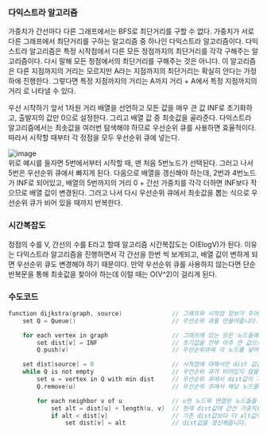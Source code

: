 ### 다익스트라 알고리즘
가중치가 간선마다 다른 그래프에서는 BFS로 최단거리를 구할 수 없다. 가중치가 서로 다른 그래프에서 최단거리를 구하는 알고리즘 중 하나인 다익스트라 알고리즘이다. 다익스트라 알고리즘은
특정 시작점에서 다른 모든 정점까지의 최단거리를 각각 구해주는 알고리즘이다. 다시 말해 모든 정점에서의 최단거리를 구해주는 것은 아니다. 이 알고리즘은 다른 지점까지의 거리는
모르지만 A라는 지점까지의 최단거리는 확실히 안다는 가정하에 진행한다. 그렇다면 특정 지점까지의 거리는 A까지 거리 + A에서 특정 지점까지의 거리 로 나타낼 수 있다. <br>

우선 시작하기 앞서 1차원 거리 배열을 선언하고 모든 값을 매우 큰 값 INF로 초기화하고, 출발지의 값만 0으로 설정한다. 그리고 배열 값 중 최솟값을 골라준다. 다익스트라 알고리즘에서는
최솟값을 여러번 탐색해야 하므로 우선순위 큐를 사용하면 효율적이다. 따라서 시작할 때부터 각 정점을 모두 우선순위 큐에 넣는다. <br>

![image](https://user-images.githubusercontent.com/55936770/179965461-ee7ee597-0e37-471d-86b5-b9e268ce0005.png)<br>
위로 예시를 들자면 5번에서부터 시작할 때, 맨 처음 5번노드가 선택된다. 그러고 나서 5번은 우선순위 큐에서 빠지게 된다. 다음으로 배열을 갱신해야 하는데, 2번과 4번노드가
INF로 되어있고, 배열의 5번까지의 거리 0 + 간선 가중치를 각각 더하면 INF보다 작으므로 배열 값이 변경된다. 그러고 나서 다시 우선순위 큐에서 최솟값을 뽑는 식으로 우선순위 큐가
비어 있을 때까지 반복한다. 

### 시간복잡도
정점의 수를 V, 간선의 수를 E라고 할때 알고리즘 시간복잡도는 O(ElogV)가 된다. 이유는 다익스트라 알고리즘을 진행하면서 각 간선을 한번 씩 보게되고, 배열 값이 변하게 되면
우선순위 큐도 변경해야 하기 때문이다. 만약 우선순위 큐를 사용하지 않는다면 단순 반복문을 통해 최솟값을 찾아야 하는데 이럴 때는 O(V^2)이 걸리게 된다.

### 수도코드
```c
function dijkstra(graph, source)              // 그래프와 시작점 정보가 주어집니다.
    set Q = Queue()                           // 우선순위 큐를 만들어줍니다.

    for each vertex in graph                  // 그래프에 있는 모든 노드들에 대해
        set dist[v] = INF                     // 초기값을 전부 아주 큰 값으로 설정해주고 
        Q.push(v)                             // 우선순위큐에 각 노드를 넣어줍니다.

    set dist[source] = 0                      // 시작점에 대해서만 dist 값을 0으로 초기화해줍니다.
    while Q is not empty                      // 우선순위 큐가 비어있지 않을 때까지 반복합니다.
        set u = vertex in Q with min dist     // 우선순위 큐에서 dist값이 가장 작은 노드를 선택합니다.
        Q.remove(u)                           // 우선순위 큐에서 해당 노드를 제거해줍니다.

        for each neighbor v of u              // u번 노드와 연결된 노드들을 전부 살펴보면서
            set alt = dist[u] + length(u, v)  // 현재 dist값에 간선 가중치를 더한 값을 계산하여
            if alt < dist[v]                  // 기존 dist값보다 더 alt값이 작다면
                set dist[v] = alt             // dist값을 갱신해줍니다.
```
